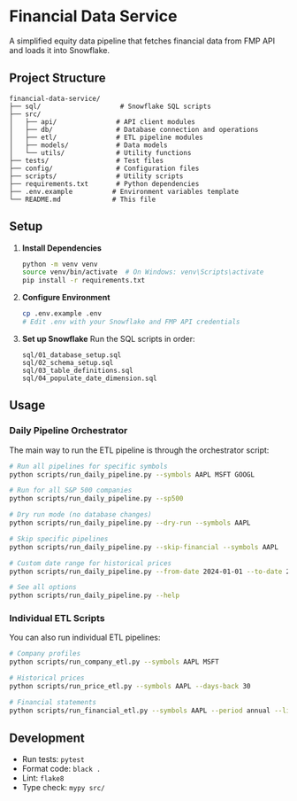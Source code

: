 # Financial Data Service

A simplified equity data pipeline that fetches financial data from FMP API and loads it into Snowflake.

## Project Structure

```
financial-data-service/
├── sql/                    # Snowflake SQL scripts
├── src/
│   ├── api/               # API client modules
│   ├── db/                # Database connection and operations
│   ├── etl/               # ETL pipeline modules
│   ├── models/            # Data models
│   └── utils/             # Utility functions
├── tests/                 # Test files
├── config/                # Configuration files
├── scripts/               # Utility scripts
├── requirements.txt       # Python dependencies
├── .env.example          # Environment variables template
└── README.md             # This file
```

## Setup

1. **Install Dependencies**
   ```bash
   python -m venv venv
   source venv/bin/activate  # On Windows: venv\Scripts\activate
   pip install -r requirements.txt
   ```

2. **Configure Environment**
   ```bash
   cp .env.example .env
   # Edit .env with your Snowflake and FMP API credentials
   ```

3. **Set up Snowflake**
   Run the SQL scripts in order:
   ```
   sql/01_database_setup.sql
   sql/02_schema_setup.sql
   sql/03_table_definitions.sql
   sql/04_populate_date_dimension.sql
   ```

## Usage

### Daily Pipeline Orchestrator

The main way to run the ETL pipeline is through the orchestrator script:

```bash
# Run all pipelines for specific symbols
python scripts/run_daily_pipeline.py --symbols AAPL MSFT GOOGL

# Run for all S&P 500 companies
python scripts/run_daily_pipeline.py --sp500

# Dry run mode (no database changes)
python scripts/run_daily_pipeline.py --dry-run --symbols AAPL

# Skip specific pipelines
python scripts/run_daily_pipeline.py --skip-financial --symbols AAPL

# Custom date range for historical prices
python scripts/run_daily_pipeline.py --from-date 2024-01-01 --to-date 2024-12-31 --symbols AAPL

# See all options
python scripts/run_daily_pipeline.py --help
```

### Individual ETL Scripts

You can also run individual ETL pipelines:

```bash
# Company profiles
python scripts/run_company_etl.py --symbols AAPL MSFT

# Historical prices  
python scripts/run_price_etl.py --symbols AAPL --days-back 30

# Financial statements
python scripts/run_financial_etl.py --symbols AAPL --period annual --limit 5
```

## Development

- Run tests: `pytest`
- Format code: `black .`
- Lint: `flake8`
- Type check: `mypy src/`